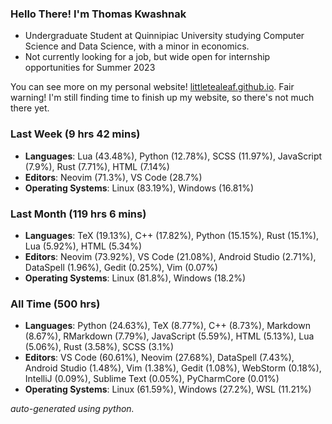 
### Hello There! I'm Thomas Kwashnak

- Undergraduate Student at Quinnipiac University studying Computer Science and Data Science, with a minor in economics.
- Not currently looking for a job, but wide open for internship opportunities for Summer 2023

You can see more on my personal website! [littletealeaf.github.io](https://littletealeaf.github.io). Fair warning! I'm still finding time to finish up my website, so there's not much there yet.

### Last Week (9 hrs 42 mins)
- **Languages**: Lua (43.48%), Python (12.78%), SCSS (11.97%), JavaScript (7.9%), Rust (7.71%), HTML (7.14%)
- **Editors**: Neovim (71.3%), VS Code (28.7%)
- **Operating Systems**: Linux (83.19%), Windows (16.81%)
    
### Last Month (119 hrs 6 mins)
- **Languages**: TeX (19.13%), C++ (17.82%), Python (15.15%), Rust (15.1%), Lua (5.92%), HTML (5.34%)
- **Editors**: Neovim (73.92%), VS Code (21.08%), Android Studio (2.71%), DataSpell (1.96%), Gedit (0.25%), Vim (0.07%)
- **Operating Systems**: Linux (81.8%), Windows (18.2%)
    
### All Time (500 hrs)
- **Languages**: Python (24.63%), TeX (8.77%), C++ (8.73%), Markdown (8.67%), RMarkdown (7.79%), JavaScript (5.59%), HTML (5.13%), Lua (5.06%), Rust (3.58%), SCSS (3.1%)
- **Editors**: VS Code (60.61%), Neovim (27.68%), DataSpell (7.43%), Android Studio (1.48%), Vim (1.38%), Gedit (1.08%), WebStorm (0.18%), IntelliJ (0.09%), Sublime Text (0.05%), PyCharmCore (0.01%)
- **Operating Systems**: Linux (61.59%), Windows (27.2%), WSL (11.21%)
    

*auto-generated using python.*
